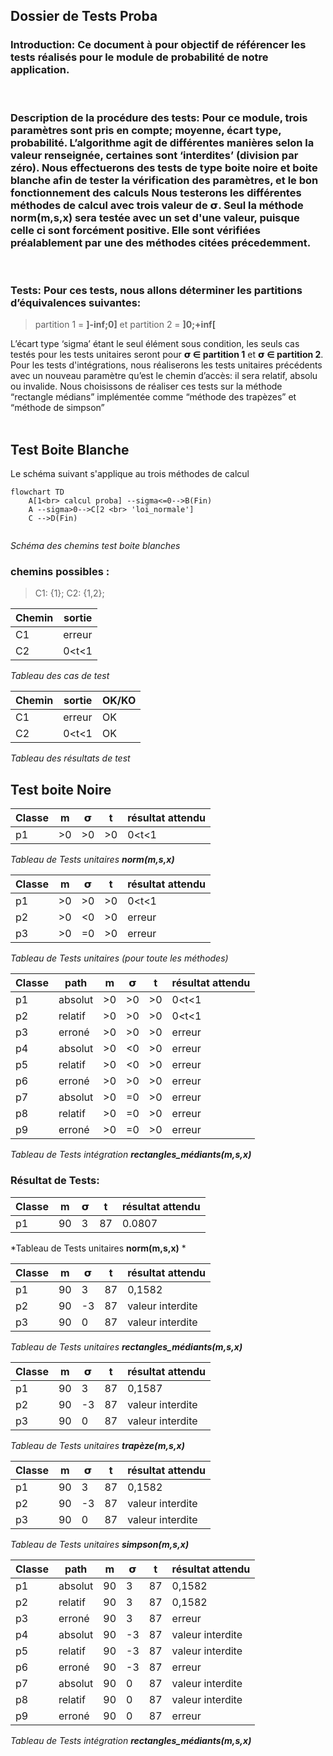 ## Dossier de Tests Proba


### **Introduction:** Ce document à pour objectif de référencer les tests réalisés pour le module de probabilité de notre application. 
<br>

### **Description de la procédure des tests:** Pour ce module, trois paramètres sont pris en compte; moyenne, écart type, probabilité. L’algorithme agit de différentes manières selon la valeur renseignée, certaines sont ‘interdites’ (division par zéro). Nous effectuerons des tests de type boite noire et boite blanche afin de tester la vérification des paramètres, et le bon fonctionnement des calculs Nous testerons les différentes méthodes de calcul avec trois valeur de **𝞂**. Seul la méthode **norm(m,s,x)** sera testée avec un set d'une valeur, puisque celle ci sont forcément positive. Elle sont vérifiées préalablement par une des méthodes citées précedemment.     
<br>

### **Tests:** Pour ces tests, nous allons déterminer les partitions d’équivalences suivantes:
> partition 1 = **]-inf;0]** et partition 2 = **]0;+inf[**

L’écart type ‘sigma’ étant le seul élément sous condition, les seuls cas testés pour les tests unitaires seront pour **𝞂 ∈ partition 1** et **𝞂 ∈ partition 2**. Pour les tests d'intégrations, nous réaliserons les tests unitaires précédents avec un nouveau paramètre qu’est le chemin d’accès: il sera relatif, absolu ou invalide. Nous choisissons de réaliser ces tests sur la méthode “rectangle médians” implémentée comme “méthode des trapèzes” et “méthode de simpson”
<br>
<br>

## Test Boite Blanche

Le schéma suivant s'applique au trois méthodes de calcul 


```mermaid
flowchart TD
    A[1<br> calcul proba] --sigma<=0-->B(Fin)
    A --sigma>0-->C[2 <br> 'loi_normale']
    C -->D(Fin)
   
```
*Schéma des chemins test boite blanches*

### chemins possibles :

>C1: {1};
>C2: {1,2};

|Chemin|sortie|
| - | - |
|C1|erreur|
|C2|0<t<1|
*Tableau des cas de test*

|Chemin|sortie|OK/KO|
| - | - | - |
|C1|erreur|OK|
|C2|0<t<1|OK|
*Tableau des résultats de test*
<br>

## Test boite Noire


|Classe|m|𝞂|t|résultat attendu|
| - | - | - | - | - |
| p1 | >0 | >0 | >0 | 0<t<1 |
*Tableau de Tests unitaires **norm(m,s,x)***


|Classe|m|𝞂|t|résultat attendu|
| - | - | - | - | - |
| p1 | >0 | >0 | >0 | 0<t<1 |
|p2|>0|<0|>0|erreur|
|p3|>0|=0|>0|erreur|
*Tableau de Tests unitaires (pour toute les méthodes)*


|Classe|path|m|𝞂|t|résultat attendu|
| - | - | - | - | - | - |
|p1|absolut|>0|>0|>0|0<t<1|
|p2|relatif|>0|>0|>0|0<t<1|
|p3|erroné|>0|>0|>0|erreur|
|p4|absolut|>0|<0|>0|erreur|
|p5|relatif|>0|<0|>0|erreur|
|p6|erroné|>0|>0|>0|erreur|
|p7|absolut|>0|=0|>0|erreur|
|p8|relatif|>0|=0|>0|erreur|
|p9|erroné|>0|=0|>0|erreur|
*Tableau de Tests intégration **rectangles_médiants(m,s,x)***

### Résultat de Tests:

|Classe|m|𝞂|t|résultat attendu|
| - | - | - | - | - |
| p1 | 90 | 3 | 87 | 0.0807 |
*Tableau de Tests unitaires **norm(m,s,x)** *

|Classe|m|𝞂|t|résultat attendu|
| - | - | - | - | - |
|p1|90|3|87|0,1582|
|p2|90|-3|87|valeur interdite|
|p3|90|0|87|valeur interdite|
*Tableau de Tests unitaires **rectangles_médiants(m,s,x)***


|Classe|m|𝞂|t|résultat attendu|
| - | - | - | - | - |
|p1|90|3|87|0,1587|
|p2|90|-3|87|valeur interdite|
|p3|90|0|87|valeur interdite|
*Tableau de Tests unitaires **trapèze(m,s,x)***

|Classe|m|𝞂|t|résultat attendu|
| - | - | - | - | - |
|p1|90|3|87|0,1582|
|p2|90|-3|87|valeur interdite|
|p3|90|0|87|valeur interdite|
*Tableau de Tests unitaires **simpson(m,s,x)***

|Classe|path|m|𝞂|t|résultat attendu|
| - | - | - | - | - | - |
|p1|absolut|90|3|87|0,1582|
|p2|relatif|90|3|87|0,1582|
|p3|erroné|90|3|87|erreur|
|p4|absolut|90|-3|87|valeur interdite|
|p5|relatif|90|-3|87|valeur interdite|
|p6|erroné|90|-3|87|erreur|
|p7|absolut|90|0|87|valeur interdite|
|p8|relatif|90|0|87|valeur interdite|
|p9|erroné|90|0|87|erreur|
*Tableau de Tests intégration **rectangles_médiants(m,s,x)***


